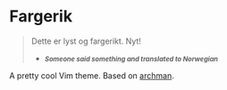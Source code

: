 # Fargerik

> Dette er lyst og fargerikt. Nyt!  
> - <small>***Someone said something and translated to Norwegian***</small>

A pretty cool Vim theme. Based on [archman](https://github.com/atahabaki/archman-vim).
